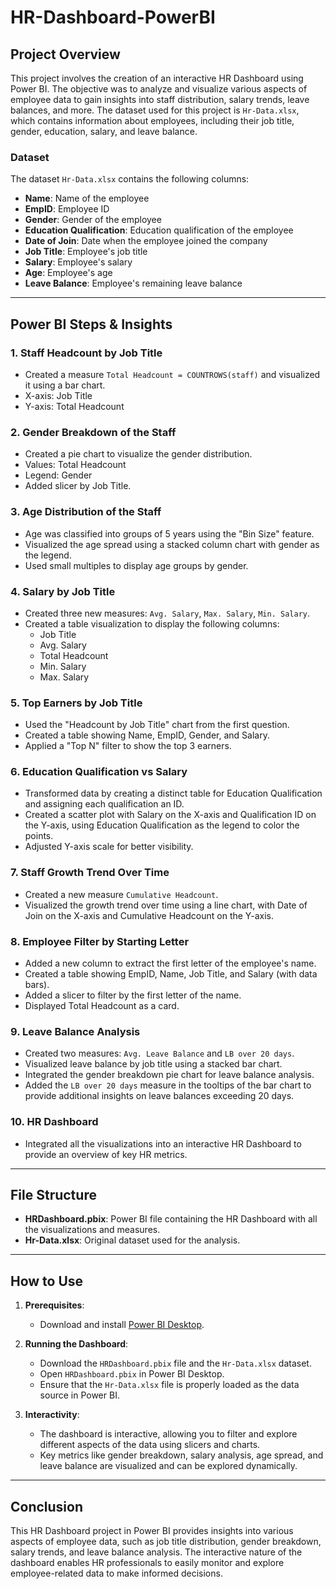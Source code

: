 # HR-Dashboard-PowerBI

## Project Overview
This project involves the creation of an interactive HR Dashboard using Power BI. The objective was to analyze and visualize various aspects of employee data to gain insights into staff distribution, salary trends, leave balances, and more. The dataset used for this project is `Hr-Data.xlsx`, which contains information about employees, including their job title, gender, education, salary, and leave balance.

### Dataset
The dataset `Hr-Data.xlsx` contains the following columns:
- **Name**: Name of the employee
- **EmpID**: Employee ID
- **Gender**: Gender of the employee
- **Education Qualification**: Education qualification of the employee
- **Date of Join**: Date when the employee joined the company
- **Job Title**: Employee's job title
- **Salary**: Employee's salary
- **Age**: Employee's age
- **Leave Balance**: Employee's remaining leave balance

---

## Power BI Steps & Insights

### 1. **Staff Headcount by Job Title**
   - Created a measure `Total Headcount = COUNTROWS(staff)` and visualized it using a bar chart.
   - X-axis: Job Title
   - Y-axis: Total Headcount

### 2. **Gender Breakdown of the Staff**
   - Created a pie chart to visualize the gender distribution.
   - Values: Total Headcount
   - Legend: Gender
   - Added slicer by Job Title.

### 3. **Age Distribution of the Staff**
   - Age was classified into groups of 5 years using the "Bin Size" feature.
   - Visualized the age spread using a stacked column chart with gender as the legend.
   - Used small multiples to display age groups by gender.

### 4. **Salary by Job Title**
   - Created three new measures: `Avg. Salary`, `Max. Salary`, `Min. Salary`.
   - Created a table visualization to display the following columns:
     - Job Title
     - Avg. Salary
     - Total Headcount
     - Min. Salary
     - Max. Salary

### 5. **Top Earners by Job Title**
   - Used the "Headcount by Job Title" chart from the first question.
   - Created a table showing Name, EmpID, Gender, and Salary.
   - Applied a "Top N" filter to show the top 3 earners.

### 6. **Education Qualification vs Salary**
   - Transformed data by creating a distinct table for Education Qualification and assigning each qualification an ID.
   - Created a scatter plot with Salary on the X-axis and Qualification ID on the Y-axis, using Education Qualification as the legend to color the points.
   - Adjusted Y-axis scale for better visibility.

### 7. **Staff Growth Trend Over Time**
   - Created a new measure `Cumulative Headcount`.
   - Visualized the growth trend over time using a line chart, with Date of Join on the X-axis and Cumulative Headcount on the Y-axis.

### 8. **Employee Filter by Starting Letter**
   - Added a new column to extract the first letter of the employee's name.
   - Created a table showing EmpID, Name, Job Title, and Salary (with data bars).
   - Added a slicer to filter by the first letter of the name.
   - Displayed Total Headcount as a card.

### 9. **Leave Balance Analysis**
   - Created two measures: `Avg. Leave Balance` and `LB over 20 days`.
   - Visualized leave balance by job title using a stacked bar chart.
   - Integrated the gender breakdown pie chart for leave balance analysis.
   - Added the `LB over 20 days` measure in the tooltips of the bar chart to provide additional insights on leave balances exceeding 20 days.

### 10. **HR Dashboard**
   - Integrated all the visualizations into an interactive HR Dashboard to provide an overview of key HR metrics.

---

## File Structure

- **HRDashboard.pbix**: Power BI file containing the HR Dashboard with all the visualizations and measures.
- **Hr-Data.xlsx**: Original dataset used for the analysis.

---

## How to Use

1. **Prerequisites**: 
   - Download and install [Power BI Desktop](https://powerbi.microsoft.com/downloads/).
   
2. **Running the Dashboard**:
   - Download the `HRDashboard.pbix` file and the `Hr-Data.xlsx` dataset.
   - Open `HRDashboard.pbix` in Power BI Desktop.
   - Ensure that the `Hr-Data.xlsx` file is properly loaded as the data source in Power BI.

3. **Interactivity**:
   - The dashboard is interactive, allowing you to filter and explore different aspects of the data using slicers and charts.
   - Key metrics like gender breakdown, salary analysis, age spread, and leave balance are visualized and can be explored dynamically.

---

## Conclusion

This HR Dashboard project in Power BI provides insights into various aspects of employee data, such as job title distribution, gender breakdown, salary trends, and leave balance analysis. The interactive nature of the dashboard enables HR professionals to easily monitor and explore employee-related data to make informed decisions.
